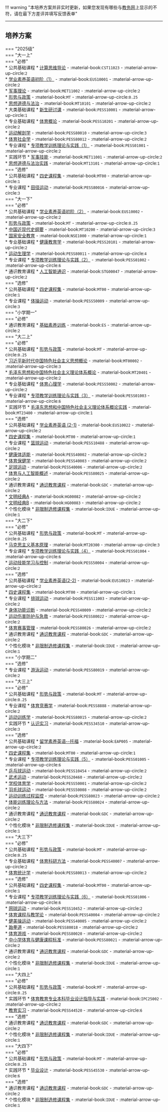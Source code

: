 !!! warning "本培养方案并非实时更新，如果您发现有哪些与[教务网](https://my.cqu.edu.cn)上显示的不符，请在最下方差评并填写反馈表单"

---

## 培养方案  
=== "2025级"  
    === "大一上"  
        === "必修"  
            * 公共基础课程
                * [计算思维导论](../../../course/计算思维导论.md) - :material-book:`CST11023` - :material-arrow-up-circle:`2`  
                * [学业素养英语初阶（1）](../../../course/英语.md) - :material-book:`EUS10001` - :material-arrow-up-circle:`2`  
                * [军事理论](../../../course/军事理论.md) - :material-book:`MET11002` - :material-arrow-up-circle:`2`  
                * [形势与政策](../../../course/形势与政策.md) - :material-book:`MT` - :material-arrow-up-circle:`0.25`  
                * [思想道德与法治](../../../course/思想道德与法治.md) - :material-book:`MT10101` - :material-arrow-up-circle:`2`  
            * 大类基础课程
                * [新生研讨课](../../../course/新生研讨课.md) - :material-book:`PESS10001` - :material-arrow-up-circle:`1`  
            * 专业基础课程
                * [体育概论](../../../course/体育.md) - :material-book:`PESS10201` - :material-arrow-up-circle:`2`  
                * [运动解剖学](../../../course/运动解剖学.md) - :material-book:`PESS80010` - :material-arrow-up-circle:`3`  
                * [体育社会学](../../../course/体育.md) - :material-book:`PESS80012` - :material-arrow-up-circle:`2`  
            * 专业课程
                * [专项教学训练理论与实践（1）](../../../course/专项教学训练理论与实践.md) - :material-book:`PESS01001` - :material-arrow-up-circle:`2`  
            * 实践环节
                * [军事技能](../../../course/军事技能.md) - :material-book:`MET11001` - :material-arrow-up-circle:`2`  
                * [思想道德与法治实践](../../../course/思想道德与法治实践.md) - :material-book:`MT13101` - :material-arrow-up-circle:`1`  
        === "选修"  
            * 公共基础课程
                * [四史课程集](../../../course/四史课程集.md) - :material-book:`MT00` - :material-arrow-up-circle:`1`  
            * 专业课程
                * [田径运动](../../../course/田径运动.md) - :material-book:`PESS80016` - :material-arrow-up-circle:`3`  
    === "大一下"  
        === "必修"  
            * 公共基础课程
                * [学业素养英语初阶（2）](../../../course/英语.md) - :material-book:`EUS10002` - :material-arrow-up-circle:`2`  
                * [形势与政策](../../../course/形势与政策.md) - :material-book:`MT` - :material-arrow-up-circle:`0.25`  
                * [中国近现代史纲要](../../../course/中国近现代史纲要.md) - :material-book:`MT10200` - :material-arrow-up-circle:`3`  
                * [国家安全教育](../../../course/国家安全教育.md) - :material-book:`NSE1000` - :material-arrow-up-circle:`1`  
            * 专业基础课程
                * [健康教育学](../../../course/健康教育学.md) - :material-book:`PESS20101` - :material-arrow-up-circle:`2`  
                * [运动生理学](../../../course/运动生理学.md) - :material-book:`PESS80011` - :material-arrow-up-circle:`4`  
            * 专业课程
                * [专项教学训练理论与实践（2）](../../../course/专项教学训练理论与实践.md) - :material-book:`PESS01002` - :material-arrow-up-circle:`6`  
            * 通识教育课程
                * [人工智能通识](../../../course/人工智能通识.md) - :material-book:`STG00047` - :material-arrow-up-circle:`2`  
        === "选修"  
            * 公共基础课程
                * [四史课程集](../../../course/四史课程集.md) - :material-book:`MT00` - :material-arrow-up-circle:`1`  
            * 专业课程
                * [体操运动](../../../course/体操运动.md) - :material-book:`PESS50009` - :material-arrow-up-circle:`3`  
    === "小学期一"  
        === "必修"  
            * 通识教育课程
                * [基础素养训练](../../../course/基础素养训练.md) - :material-book:`ES` - :material-arrow-up-circle:`2`  
    === "大二上"  
        === "必修"  
            * 公共基础课程
                * [形势与政策](../../../course/形势与政策.md) - :material-book:`MT` - :material-arrow-up-circle:`0.25`  
                * [习近平新时代中国特色社会主义思想概论](../../../course/习近平新时代中国特色社会主义思想概论.md) - :material-book:`MT00002` - :material-arrow-up-circle:`3`  
                * [毛泽东思想和中国特色社会主义理论体系概论](../../../course/毛泽东思想和中国特色社会主义理论体系概论.md) - :material-book:`MT20401` - :material-arrow-up-circle:`2`  
            * 专业基础课程
                * [体育心理学](../../../course/体育.md) - :material-book:`PESS50002` - :material-arrow-up-circle:`2`  
            * 专业课程
                * [专项教学训练理论与实践（3）](../../../course/专项教学训练理论与实践.md) - :material-book:`PESS01003` - :material-arrow-up-circle:`6`  
            * 实践环节
                * [毛泽东思想和中国特色社会主义理论体系概论实践](../../../course/毛泽东思想和中国特色社会主义理论体系概论实践.md) - :material-book:`MT23400` - :material-arrow-up-circle:`1`  
        === "选修"  
            * 公共基础课程
                * [学业素养英语 (2-1)](../../../course/英语.md) - :material-book:`EUS10022` - :material-arrow-up-circle:`2`  
                * [四史课程集](../../../course/四史课程集.md) - :material-book:`MT00` - :material-arrow-up-circle:`1`  
            * 专业课程
                * [篮球运动](../../../course/篮球运动.md) - :material-book:`PESS10488` - :material-arrow-up-circle:`2`  
                * [健康体适能](../../../course/健康体适能.md) - :material-book:`PESS40002` - :material-arrow-up-circle:`2`  
                * [体育保健学](../../../course/体育.md) - :material-book:`PESS40003` - :material-arrow-up-circle:`2`  
                * [足球运动](../../../course/足球运动.md) - :material-book:`PESS40006` - :material-arrow-up-circle:`2`  
                * [体育与人工智能概述](../../../course/体育.md) - :material-book:`PESS80025` - :material-arrow-up-circle:`2`  
            * 通识教育课程
                * [通识教育课程](../../../course/通识教育课程.md) - :material-book:`GDC` - :material-arrow-up-circle:`2`  
                * [文明经典A](../../../course/文明经典系列.md) - :material-book:`HG00082` - :material-arrow-up-circle:`2`  
                * [文明经典B](../../../course/文明经典系列.md) - :material-book:`HG00083` - :material-arrow-up-circle:`2`  
            * 个性化模块
                * [非限制选修课程集](../../../course/非限制选修课程集.md) - :material-book:`IDUE` - :material-arrow-up-circle:`1`  
    === "大二下"  
        === "必修"  
            * 公共基础课程
                * [形势与政策](../../../course/形势与政策.md) - :material-book:`MT` - :material-arrow-up-circle:`0.25`  
                * [马克思主义基本原理](../../../course/马克思主义基本原理.md) - :material-book:`MT20300` - :material-arrow-up-circle:`3`  
            * 专业课程
                * [专项教学训练理论与实践（4）](../../../course/专项教学训练理论与实践.md) - :material-book:`PESS01004` - :material-arrow-up-circle:`6`  
                * [运动技能学习与控制](../../../course/运动技能学习与控制.md) - :material-book:`PESS50004` - :material-arrow-up-circle:`2`  
        === "选修"  
            * 公共基础课程
                * [学业素养英语(2-2)](../../../course/英语.md) - :material-book:`EUS10023` - :material-arrow-up-circle:`2`  
                * [四史课程集](../../../course/四史课程集.md) - :material-book:`MT00` - :material-arrow-up-circle:`1`  
            * 专业课程
                * [排球运动](../../../course/排球运动.md) - :material-book:`PESS11003` - :material-arrow-up-circle:`2`  
                * [身体功能诊断](../../../course/身体功能诊断.md) - :material-book:`PESS40009` - :material-arrow-up-circle:`2`  
                * [运动伤害防护与急救](../../../course/运动伤害防护与急救.md) - :material-book:`PESS80022` - :material-arrow-up-circle:`2`  
                * [体育赛事管理](../../../course/体育.md) - :material-book:`PESS80026` - :material-arrow-up-circle:`2`  
            * 通识教育课程
                * [通识教育课程](../../../course/通识教育课程.md) - :material-book:`GDC` - :material-arrow-up-circle:`2`  
            * 个性化模块
                * [非限制选修课程集](../../../course/非限制选修课程集.md) - :material-book:`IDUE` - :material-arrow-up-circle:`1`  
    === "小学期二"  
        === "选修"  
            * 专业课程
                * [游泳运动](../../../course/游泳运动.md) - :material-book:`PESS80019` - :material-arrow-up-circle:`2`  
    === "大三上"  
        === "必修"  
            * 公共基础课程
                * [形势与政策](../../../course/形势与政策.md) - :material-book:`MT` - :material-arrow-up-circle:`0.25`  
            * 专业课程
                * [体育竞赛学](../../../course/体育.md) - :material-book:`PESS8888` - :material-arrow-up-circle:`2`  
                * [运动训练学](../../../course/运动训练学.md) - :material-book:`PESS80015` - :material-arrow-up-circle:`2`  
            * 实践环节
                * [认识实习](../../../course/认识实习.md) - :material-book:`PESS34510` - :material-arrow-up-circle:`3`  
        === "选修"  
            * 公共基础课程
                * [留学素养英语--托福](../../../course/英语.md) - :material-book:`EAP005` - :material-arrow-up-circle:`2`  
                * [四史课程集](../../../course/四史课程集.md) - :material-book:`MT00` - :material-arrow-up-circle:`1`  
            * 专业课程
                * [专项教学训练理论与实践（5）](../../../course/专项教学训练理论与实践.md) - :material-book:`PESS01005` - :material-arrow-up-circle:`6`  
                * [乒乓球运动](../../../course/乒乓球运动.md) - :material-book:`PESS10454` - :material-arrow-up-circle:`2`  
                * [武术运动](../../../course/武术运动.md) - :material-book:`PESS20460` - :material-arrow-up-circle:`2`  
                * [学校体育学](../../../course/体育.md) - :material-book:`PESS50001` - :material-arrow-up-circle:`2`  
                * [羽毛球运动](../../../course/羽毛球运动.md) - :material-book:`PESS50008` - :material-arrow-up-circle:`2`  
                * [运动训练过程监控](../../../course/运动训练过程监控.md) - :material-book:`PESS80023` - :material-arrow-up-circle:`2`  
                * [体能训练理论与方法](../../../course/体能训练理论与方法.md) - :material-book:`PESS80024` - :material-arrow-up-circle:`2`  
            * 通识教育课程
                * [通识教育课程](../../../course/通识教育课程.md) - :material-book:`GDC` - :material-arrow-up-circle:`2`  
            * 个性化模块
                * [非限制选修课程集](../../../course/非限制选修课程集.md) - :material-book:`IDUE` - :material-arrow-up-circle:`1`  
    === "大三下"  
        === "必修"  
            * 公共基础课程
                * [形势与政策](../../../course/形势与政策.md) - :material-book:`MT` - :material-arrow-up-circle:`0.25`  
            * 专业基础课程
                * [体育科研方法](../../../course/体育.md) - :material-book:`PESS40007` - :material-arrow-up-circle:`2`  
                * [体育统计学](../../../course/体育.md) - :material-book:`PESS80013` - :material-arrow-up-circle:`2`  
        === "选修"  
            * 公共基础课程
                * [四史课程集](../../../course/四史课程集.md) - :material-book:`MT00` - :material-arrow-up-circle:`1`  
            * 专业课程
                * [专项教学训练理论与实践（6）](../../../course/专项教学训练理论与实践.md) - :material-book:`PESS01006` - :material-arrow-up-circle:`6`  
                * [网球运动](../../../course/网球运动.md) - :material-book:`PESS10452` - :material-arrow-up-circle:`2`  
                * [体育课程与教学论](../../../course/体育.md) - :material-book:`PESS40004` - :material-arrow-up-circle:`2`  
                * [健美操运动](../../../course/健美操运动.md) - :material-book:`PESS40005` - :material-arrow-up-circle:`2`  
                * [跆拳道](../../../course/跆拳道.md) - :material-book:`PESS80018` - :material-arrow-up-circle:`2`  
                * [体育游戏](../../../course/体育.md) - :material-book:`PESS80020` - :material-arrow-up-circle:`2`  
                * [中小学体育与健康课程标准](../../../course/体育.md) - :material-book:`PESS80021` - :material-arrow-up-circle:`2`  
            * 通识教育课程
                * [通识教育课程](../../../course/通识教育课程.md) - :material-book:`GDC` - :material-arrow-up-circle:`2`  
            * 个性化模块
                * [非限制选修课程集](../../../course/非限制选修课程集.md) - :material-book:`IDUE` - :material-arrow-up-circle:`1`  
    === "大四上"  
        === "必修"  
            * 公共基础课程
                * [形势与政策](../../../course/形势与政策.md) - :material-book:`MT` - :material-arrow-up-circle:`0.25`  
            * 实践环节
                * [体育教育专业本科毕业设计指导与实践](../../../course/体育.md) - :material-book:`IPC25002` - :material-arrow-up-circle:`2`  
                * [教育实习](../../../course/教育实习.md) - :material-book:`PESS44520` - :material-arrow-up-circle:`6`  
        === "选修"  
            * 通识教育课程
                * [通识教育课程](../../../course/通识教育课程.md) - :material-book:`GDC` - :material-arrow-up-circle:`2`  
            * 个性化模块
                * [非限制选修课程集](../../../course/非限制选修课程集.md) - :material-book:`IDUE` - :material-arrow-up-circle:`1`  
    === "大四下"  
        === "必修"  
            * 公共基础课程
                * [形势与政策](../../../course/形势与政策.md) - :material-book:`MT` - :material-arrow-up-circle:`0.25`  
            * 实践环节
                * [毕业设计](../../../course/毕业设计.md) - :material-book:`PESS45530` - :material-arrow-up-circle:`6`  
        === "选修"  
            * 通识教育课程
                * [通识教育课程](../../../course/通识教育课程.md) - :material-book:`GDC` - :material-arrow-up-circle:`2`  
            * 个性化模块
                * [非限制选修课程集](../../../course/非限制选修课程集.md) - :material-book:`IDUE` - :material-arrow-up-circle:`1`  